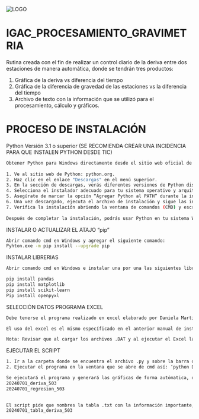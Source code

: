 ![LOGO](https://github.com/atabaresd/Procesamiento_Gravimetria2.0/assets/166018827/33f6d12f-e094-44b5-8056-3a8207e5209d)

# IGAC_PROCESAMIENTO_GRAVIMETRIA

Rutina creada con el fin de realizar un control diario de la deriva entre dos estaciones de manera automática, donde se tendrán tres productos:
1. Gráfica de la deriva vs diferencia del tiempo
2. Gráfica de la diferencia de gravedad de las estaciones vs la diferencia del tiempo
3. Archivo de texto con la información que se utilizó para el procesamiento, cálculo y gráficos.

# PROCESO DE INSTALACIÓN

Python Versión 3.1 o superior (SE RECOMIENDA CREAR UNA INCIDENCIA PARA QUE INSTALEN PYTHON DESDE TIC) 
```bash
Obtener Python para Windows directamente desde el sitio web oficial de Python. Sigue estos pasos: 
 
1. Ve al sitio web de Python: python.org. 
2. Haz clic en el enlace "Descargas" en el menú superior. 
3. En la sección de descargas, verás diferentes versiones de Python disponibles. Busca la sección que dice "Python para Windows" y haz clic en el enlace de la versión que deseas descargar. 
4. Selecciona el instalador adecuado para tu sistema operativo y arquitectura (32 o 64 bits). 
5. Asegúrate de marcar la opción “Agregar Python al PATH” durante la instalación. 
6. Una vez descargado, ejecuta el archivo de instalación y sigue las instrucciones del instalador. 
7. Verifica la instalación abriendo la ventana de comandos (CMD) y escribiendo python --version. 
  
Después de completar la instalación, podrás usar Python en tu sistema Windows.
```

INSTALAR O ACTUALIZAR EL ATAJO “pip” 
```bash
Abrir comando cmd en Windows y agregar el siguiente comando: 
Pyhton.exe -m pip install --upgrade pip
```

INSTALAR LIBRERIAS 
```bash
Abrir comando cmd en Windows e instalar una por una las siguientes librerias: 

pip install pandas 
pip install matplotlib 
pip install scikit-learn 
Pip install openpyxl 
```

SELECCIÓN DATOS PROGRAMA EXCEL 
```bash
Debe tenerse el programa realizado en excel elaborado por Daniela Martinez llamado “Seleccion_Datos_Grav_Deriva.xlsm” en la ruta específica: C:\Users\daniela.martinez\OneDrive - IGAC\Documentos\Deriva\Datos 

El uso del excel es el mismo específicado en el anterior manual de instrcciones. 

Nota: Revisar que al cargar los archivos .DAT y al ejecutar el Excel la información que se va a calcular (cálculo de la deriva) quede grabado en la hoja “Promedios”.
```

EJECUTAR EL SCRIPT 
```bash
1. Ir a la carpeta donde se encuentra el archivo .py y sobre la barra de direcciones escribir ‘cmd’ y dar enter. 
2. Ejecutar el programa en la ventana que se abre de cmd así: ‘python Drift.py’ 

Se ejecutará el programa y generará las gráficas de forma autómatica, debe guardarse cada una en la ruta que se requiera y agregar un nombre que caracterice esa información. Se recomienda nombrarla así: 
20240701_deriva_503 
20240701_regresion_503 
 

El script pide que nombres la tabla .txt con la información importante, se recomienda nombrarla así: 
20240701_tabla_deriva_503
```
